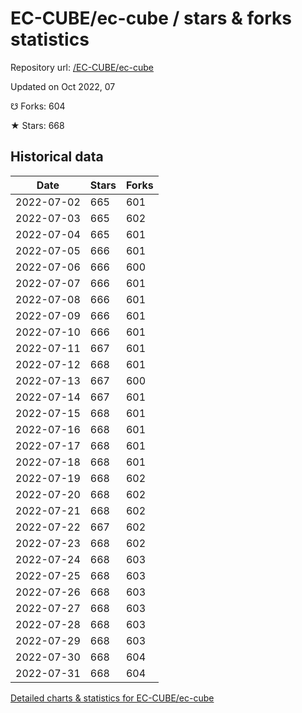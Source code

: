 # EC-CUBE/ec-cube / stars & forks statistics

Repository url: [/EC-CUBE/ec-cube](https://github.com/EC-CUBE/ec-cube)

Updated on Oct 2022, 07

☋ Forks: 604

★ Stars: 668

## Historical data
| Date | Stars | Forks |
|------|-------|-------|
| 2022-07-02 | 665 | 601 | 
| 2022-07-03 | 665 | 602 | 
| 2022-07-04 | 665 | 601 | 
| 2022-07-05 | 666 | 601 | 
| 2022-07-06 | 666 | 600 | 
| 2022-07-07 | 666 | 601 | 
| 2022-07-08 | 666 | 601 | 
| 2022-07-09 | 666 | 601 | 
| 2022-07-10 | 666 | 601 | 
| 2022-07-11 | 667 | 601 | 
| 2022-07-12 | 668 | 601 | 
| 2022-07-13 | 667 | 600 | 
| 2022-07-14 | 667 | 601 | 
| 2022-07-15 | 668 | 601 | 
| 2022-07-16 | 668 | 601 | 
| 2022-07-17 | 668 | 601 | 
| 2022-07-18 | 668 | 601 | 
| 2022-07-19 | 668 | 602 | 
| 2022-07-20 | 668 | 602 | 
| 2022-07-21 | 668 | 602 | 
| 2022-07-22 | 667 | 602 | 
| 2022-07-23 | 668 | 602 | 
| 2022-07-24 | 668 | 603 | 
| 2022-07-25 | 668 | 603 | 
| 2022-07-26 | 668 | 603 | 
| 2022-07-27 | 668 | 603 | 
| 2022-07-28 | 668 | 603 | 
| 2022-07-29 | 668 | 603 | 
| 2022-07-30 | 668 | 604 | 
| 2022-07-31 | 668 | 604 | 


[Detailed charts & statistics for EC-CUBE/ec-cube](https://reviewgithub.com/rep/EC-CUBE/ec-cube)
